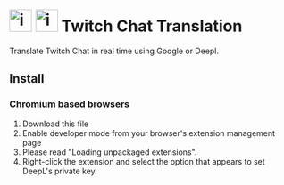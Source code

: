 # <img src="https://cdn.discordapp.com/attachments/815585818444955681/1033744508980039760/unknown.png" alt="img" width="40" height="40"> <img src="https://cdn.discordapp.com/attachments/815585818444955681/1033744657156407416/unknown.png" alt="img"  width="40" height="40"> Twitch Chat Translation

Translate Twitch Chat in real time using Google or Deepl.

## Install 

### Chromium based browsers

1. Download this file
2. Enable developer mode from your browser's extension management page
3. Please read "Loading unpackaged extensions".
4. Right-click the extension and select the option that appears to set DeepL's private key.
